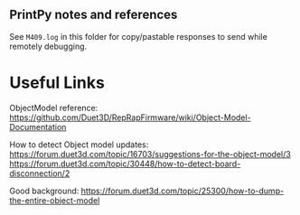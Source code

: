 ## PrintPy notes and references

See `M409.log` in this folder for copy/pastable responses to send while 
remotely debugging.

# Useful Links

ObjectModel reference:
https://github.com/Duet3D/RepRapFirmware/wiki/Object-Model-Documentation

How to detect Object model updates:
https://forum.duet3d.com/topic/16703/suggestions-for-the-object-model/3
https://forum.duet3d.com/topic/30448/how-to-detect-board-disconnection/2

Good background:
https://forum.duet3d.com/topic/25300/how-to-dump-the-entire-object-model


